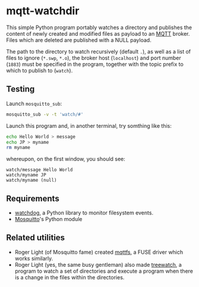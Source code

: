 # mqtt-watchdir

This simple Python program portably watches a directory and publishes the content
of newly created and modified files as payload to an [MQTT] broker. Files which
are deleted are published with a NULL payload.

The path to the directory to watch recursively (default `.`), as well as a list of files
to ignore (`*.swp`, `*.o`), the broker host (`localhost`)  and port number (`1883`)
must be specified in the program, together with the topic prefix to which to publish to
(`watch`).

## Testing

Launch `mosquitto_sub`:

```bash
mosquitto_sub -v -t 'watch/#'
```

Launch this program and, in another terminal, try somthing like this:

```bash
echo Hello World > message
echo JP > myname
rm myname
```

whereupon, on the first window, you should see:

```
watch/message Hello World
watch/myname JP
watch/myname (null)
```

## Requirements

* [watchdog](https://github.com/gorakhargosh/watchdog), a Python library to monitor filesystem events.
* [Mosquitto]'s Python module

## Related utilities

* Roger Light (of Mosquitto fame) created [mqttfs], a FUSE driver which works similarly.
* Roger Light (yes, the same busy gentleman) also made [treewatch], a program to watch a set of directories and execute a program when there is a change in the files within the directories.

 [mqttfs]: https://bitbucket.org/oojah/mqttfs
 [treewatch]: https://bitbucket.org/oojah/treewatch

 [MQTT]: http://mqtt.org
 [Mosquitto]: http://mosquitto.org
